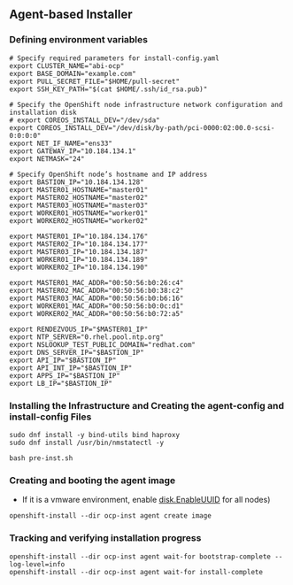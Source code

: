 ## Agent-based Installer

### Defining environment variables
~~~
# Specify required parameters for install-config.yaml
export CLUSTER_NAME="abi-ocp"
export BASE_DOMAIN="example.com"
export PULL_SECRET_FILE="$HOME/pull-secret"
export SSH_KEY_PATH="$(cat $HOME/.ssh/id_rsa.pub)"

# Specify the OpenShift node infrastructure network configuration and  installation disk
# export COREOS_INSTALL_DEV="/dev/sda"
export COREOS_INSTALL_DEV="/dev/disk/by-path/pci-0000:02:00.0-scsi-0:0:0:0"
export NET_IF_NAME="ens33" 
export GATEWAY_IP="10.184.134.1"
export NETMASK="24"

# Specify OpenShift node’s hostname and IP address
export BASTION_IP="10.184.134.128"  
export MASTER01_HOSTNAME="master01"
export MASTER02_HOSTNAME="master02"
export MASTER03_HOSTNAME="master03"
export WORKER01_HOSTNAME="worker01"
export WORKER02_HOSTNAME="worker02"

export MASTER01_IP="10.184.134.176"
export MASTER02_IP="10.184.134.177"
export MASTER03_IP="10.184.134.187"
export WORKER01_IP="10.184.134.189"
export WORKER02_IP="10.184.134.190"

export MASTER01_MAC_ADDR="00:50:56:b0:26:c4"
export MASTER02_MAC_ADDR="00:50:56:b0:38:c2"
export MASTER03_MAC_ADDR="00:50:56:b0:b6:16"
export WORKER01_MAC_ADDR="00:50:56:b0:0c:d1"
export WORKER02_MAC_ADDR="00:50:56:b0:72:a5"

export RENDEZVOUS_IP="$MASTER01_IP"
export NTP_SERVER="0.rhel.pool.ntp.org"
export NSLOOKUP_TEST_PUBLIC_DOMAIN="redhat.com"
export DNS_SERVER_IP="$BASTION_IP"
export API_IP="$BASTION_IP"
export API_INT_IP="$BASTION_IP"
export APPS_IP="$BASTION_IP"
export LB_IP="$BASTION_IP"
~~~

### Installing the Infrastructure and Creating the agent-config and install-config Files
~~~
sudo dnf install -y bind-utils bind haproxy
sudo dnf install /usr/bin/nmstatectl -y

bash pre-inst.sh
~~~

### Creating and booting the agent image

- If it is a vmware environment, enable [disk.EnableUUID](https://access.redhat.com/solutions/4606201) for all nodes)
~~~
openshift-install --dir ocp-inst agent create image
~~~


### Tracking and verifying installation progress 
~~~
openshift-install --dir ocp-inst agent wait-for bootstrap-complete --log-level=info
openshift-install --dir ocp-inst agent wait-for install-complete
~~~
